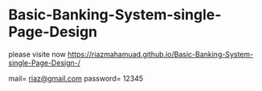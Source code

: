 # Basic-Banking-System-single-Page-Design

please visite now   https://riazmahamuad.github.io/Basic-Banking-System-single-Page-Design-/

mail= riaz@gmail.com
password= 12345
